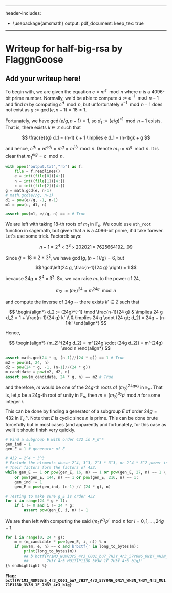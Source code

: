 
---
header-includes:
   - \usepackage{amsmath}
output:
  pdf_document:
    keep_tex: true
---

<script type="text/javascript" async src="https://cdnjs.cloudflare.com/ajax/libs/mathjax/2.7.3/MathJax.js?config=TeX-MML-AM_CHTML">
    MathJax.Hub.Config({
        tex2jax: {
            inlineMath: [["$", "$"], ["\\(", "\\)"]],
            processEscapes: true
        }
    });
</script>

# Writeup for half-big-rsa by FlaggnGoose

## Add your writeup here!

To begin with, we are given the equation $c = m^e \mod n$ where $n$ is a 4096-bit prime number. Normally, we'd be able to compute $d := e^{-1} \mod n-1$ and find $m$ by computing $c^d \mod n$, but unfortunately $e^{-1} \mod n-1$ does not exist as $g := \gcd(e, n-1) = 18 \neq 1$.

Fortunately, we have $\gcd(e/g, n-1) = 1$, so $d_1 := (e/g)^{-1} \mod n-1$ exists. That is, there exists $k \in \mathbb{Z}$ such that

$$
\frac{e}{g} d_1 = (n-1) k + 1 \implies e d_1 = (n-1)gk + g
$$

and hence, $c^{d_1} = m^{e d_1} = m^g = m^{18} \mod n$. Denote $m_1 := m^{g} \mod n$. It is clear that $m_1^{e/g} = c \mod n$.

```python
with open("output.txt","rb") as f:
    file = f.readlines()
    e = int((file[0])[4:])
    n = int((file[1])[4:])
    c = int((file[2])[4:])
g = math.gcd(e, n-1)
# math.gcd(e//g, n-1)
d1 = pow(e//g, -1, n-1)
m1 = pow(c, d1, n)

assert pow(m1, e//g, n) == c # True
```

We are left with taking 18-th roots of $m_1$ in $\mathbb{F}_n$. We could use <code>nth_root</code> function in sagemath, but given that $n$ is a 4096-bit prime, it'd take forever. Let's use some trick. Factordb says:

$$
n-1 = 2^4 \times 3^3 \times 202021 \times 7625664192\dots 09
$$

Since $g = 18 = 2 \times 3^2$, we have $\gcd(g, (n-1)/g) = 6$, but

$$
\gcd\left(24 g, \frac{n-1}{24 g} \right) = 1
$$

because $24g = 2^4 \times 3^3$. So, we can raise $m_1$ to the power of $24$,

$$
m_2 := (m_1)^{24} = m^{24g} \mod n
$$

and compute the inverse of $24g$ -- there exists $k' \in \mathbb{Z}$ such that

$$
\begin{align*}
d_2 := (24g)^{-1} \mod \frac{n-1}{24 g} 
& \implies 24 g d_2 = 1 + \frac{n-1}{24 g} k' \\
& \implies 24 g \cdot (24 g\; d_2) = 24g + (n-1)k'
\end{align*}
$$

Hence,

$$
\begin{align*}
(m_2)^{24g d_2} = m^{24g \cdot (24g d_2)} = m^{24g} \mod n
\end{align*}
$$

```python
assert math.gcd(24 * g, (n-1)//(24 * g)) == 1 # True
m2 = pow(m1, 24, n)
d2 = pow(24 * g, -1, (n-1)//(24 * g))
m_candidate = pow(m2, d2, n)
assert pow(m_candidate, 24 * g, n) == m2 # True
```

and therefore, $m$ would be one of the $24g$-th roots of $(m_2)^{24g d_2}$ in $\mathbb{F}_n$. That is, let $\rho$ be a $24g$-th root of unity in $\mathbb{F}_n$, then $m = (m_2)^{d_2} \rho^i \text{ mod } n$ for some integer $i$.

This can be done by finding a generator of a subgroup $E$ of order $24g = 432$ in $\mathbb{F}_n^\times$. Note that $E$ is cyclic since $n$ is prime. This can be done brute forcefully but in most cases (and apparently and fortunately, for this case as well) it should finish very quickly.

```python
# Find a subgroup E with order 432 in F_n^*
gen_ind = 1
gen_E = 1 # generator of E

# 432 = 2^4 * 3^3
# Exclude the elements whose 2^4, 3^3, 2^3 * 3^3, or 2^4 * 3^2 power is 1
# Their factors form the factors of 432. 
while gen_E == 1 or pow(gen_E, 16, n) == 1 or pow(gen_E, 27, n) == 1 \
    or pow(gen_E, 144, n) == 1 or pow(gen_E, 216, n) == 1:
    gen_ind += 1
    gen_E = pow(gen_ind, (n-1) // (24 * g), n)

# Testing to make sure g_E is order 432
for i in range(24 * g + 1):
    if i != 0 and i != 24 * g:
        assert pow(gen_E, i, n) != 1
```

We are then left with computing the said $(m_2)^{d_2} \rho^i \mod n$ for $i = 0,1,\dots, 24g-1$.

```python
for i in range(0, 24 * g):
    m = (m_candidate * pow(gen_E, i, n)) % n
    if pow(m, e, n) == c and b'bctf{' in long_to_bytes(m):
        print(long_to_bytes(m))
        ## b'bctf{Pr1M3_NUM83r5_4r3_C001_bu7_7H3Y_4r3_57r0N6_0N1Y_WH3N_
        ##        7H3Y_4r3_MU171P113D_3V3N_1F_7H3Y_4r3_b1g}'
{% endhighlight %}
```
<b>Flag: <code>bctf{Pr1M3_NUM83r5_4r3_C001_bu7_7H3Y_4r3_57r0N6_0N1Y_WH3N_7H3Y_4r3_MU171P113D_3V3N_1F_7H3Y_4r3_b1g}</code></b>
